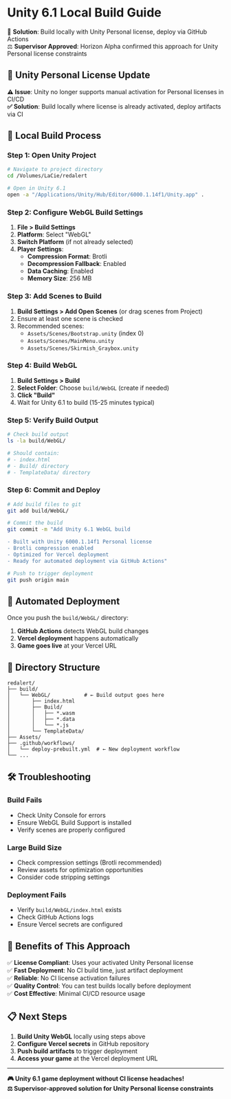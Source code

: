 # Unity 6.1 Local Build Guide

🎯 **Solution**: Build locally with Unity Personal license, deploy via GitHub Actions  
⚖️ **Supervisor Approved**: Horizon Alpha confirmed this approach for Unity Personal license constraints

## 🚨 Unity Personal License Update

**⚠️ Issue**: Unity no longer supports manual activation for Personal licenses in CI/CD  
**✅ Solution**: Build locally where license is already activated, deploy artifacts via CI

## 🔧 Local Build Process

### **Step 1: Open Unity Project**
```bash
# Navigate to project directory
cd /Volumes/LaCie/redalert

# Open in Unity 6.1
open -a "/Applications/Unity/Hub/Editor/6000.1.14f1/Unity.app" .
```

### **Step 2: Configure WebGL Build Settings**
1. **File > Build Settings**
2. **Platform**: Select "WebGL" 
3. **Switch Platform** (if not already selected)
4. **Player Settings**:
   - **Compression Format**: Brotli
   - **Decompression Fallback**: Enabled
   - **Data Caching**: Enabled
   - **Memory Size**: 256 MB

### **Step 3: Add Scenes to Build**
1. **Build Settings > Add Open Scenes** (or drag scenes from Project)
2. Ensure at least one scene is checked
3. Recommended scenes:
   - `Assets/Scenes/Bootstrap.unity` (index 0)
   - `Assets/Scenes/MainMenu.unity`
   - `Assets/Scenes/Skirmish_Graybox.unity`

### **Step 4: Build WebGL**
1. **Build Settings > Build**
2. **Select Folder**: Choose `build/WebGL` (create if needed)
3. **Click "Build"**
4. Wait for Unity 6.1 to build (15-25 minutes typical)

### **Step 5: Verify Build Output**
```bash
# Check build output
ls -la build/WebGL/

# Should contain:
# - index.html
# - Build/ directory
# - TemplateData/ directory
```

### **Step 6: Commit and Deploy**
```bash
# Add build files to git
git add build/WebGL/

# Commit the build
git commit -m "Add Unity 6.1 WebGL build

- Built with Unity 6000.1.14f1 Personal license
- Brotli compression enabled
- Optimized for Vercel deployment
- Ready for automated deployment via GitHub Actions"

# Push to trigger deployment
git push origin main
```

## 🚀 Automated Deployment

Once you push the `build/WebGL/` directory:

1. **GitHub Actions** detects WebGL build changes
2. **Vercel deployment** happens automatically  
3. **Game goes live** at your Vercel URL

## 📁 Directory Structure

```
redalert/
├── build/
│   └── WebGL/           # ← Build output goes here
│       ├── index.html
│       ├── Build/
│       │   ├── *.wasm
│       │   ├── *.data
│       │   └── *.js
│       └── TemplateData/
├── Assets/
├── .github/workflows/
│   └── deploy-prebuilt.yml  # ← New deployment workflow
└── ...
```

## 🛠️ Troubleshooting

### **Build Fails**
- Check Unity Console for errors
- Ensure WebGL Build Support is installed
- Verify scenes are properly configured

### **Large Build Size**
- Check compression settings (Brotli recommended)
- Review assets for optimization opportunities
- Consider code stripping settings

### **Deployment Fails**
- Verify `build/WebGL/index.html` exists
- Check GitHub Actions logs
- Ensure Vercel secrets are configured

## 🎯 Benefits of This Approach

✅ **License Compliant**: Uses your activated Unity Personal license  
✅ **Fast Deployment**: No CI build time, just artifact deployment  
✅ **Reliable**: No CI license activation failures  
✅ **Quality Control**: You can test builds locally before deployment  
✅ **Cost Effective**: Minimal CI/CD resource usage

## 📋 Next Steps

1. **Build Unity WebGL** locally using steps above
2. **Configure Vercel secrets** in GitHub repository
3. **Push build artifacts** to trigger deployment
4. **Access your game** at the Vercel deployment URL

---

**🎮 Unity 6.1 game deployment without CI license headaches!**  
**⚖️ Supervisor-approved solution for Unity Personal license constraints**